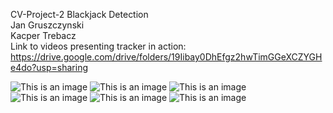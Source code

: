 CV-Project-2 Blackjack Detection <br>
Jan Gruszczynski <br>
Kacper Trebacz <br>
Link to videos presenting tracker in action:
https://drive.google.com/drive/folders/19Iibay0DhEfgz2hwTimGGeXCZYGHe4do?usp=sharing

![This is an image](https://raw.githubusercontent.com/FirstGalacticEmpire/full_blackjack_tracker/main/report_images/project_2_jangru_kacpertre-1.png)
![This is an image](https://raw.githubusercontent.com/FirstGalacticEmpire/full_blackjack_tracker/main/report_images/project_2_jangru_kacpertre-2.png)
![This is an image](https://raw.githubusercontent.com/FirstGalacticEmpire/full_blackjack_tracker/main/report_images/project_2_jangru_kacpertre-3.png)
![This is an image](https://raw.githubusercontent.com/FirstGalacticEmpire/full_blackjack_tracker/main/report_images/project_2_jangru_kacpertre-4.png)
![This is an image](https://raw.githubusercontent.com/FirstGalacticEmpire/full_blackjack_tracker/main/report_images/project_2_jangru_kacpertre-5.png)
![This is an image](https://raw.githubusercontent.com/FirstGalacticEmpire/full_blackjack_tracker/main/report_images/project_2_jangru_kacpertre-6.png)

